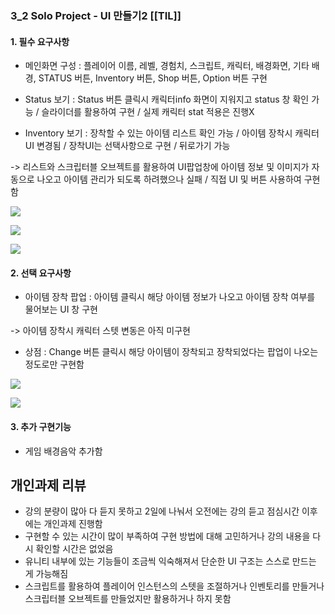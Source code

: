 ### 3_2 Solo Project - UI 만들기2 [[TIL]]

#### 1. 필수 요구사항

- 메인화면 구성 : 플레이어 이름, 레벨, 경험치, 스크립트, 캐릭터, 배경화면, 기타 배경, STATUS 버튼, Inventory 버튼, Shop 버튼, Option 버튼 구현
    
- Status 보기 : Status 버튼 클릭시 캐릭터info 화면이 지워지고 status 창 확인 가능 / 슬라이더를 활용하여 구현 / 실제 캐릭터 stat 적용은 진행X
    
- Inventory 보기 : 장착할 수 있는 아이템 리스트 확인 가능 / 아이템 장착시 캐릭터 UI 변경됨 / 장착UI는 선택사항으로 구현 / 뒤로가기 가능
    

-> 리스트와 스크립터블 오브젝트를 활용하여 UI팝업창에 아이템 정보 및 이미지가 자동으로 나오고 아이템 관리가 되도록 하려했으나 실패 / 직접 UI 및 버튼 사용하여 구현함

  

[![](https://blogger.googleusercontent.com/img/b/R29vZ2xl/AVvXsEgDczT9gHcT0dGS5KeWMBc3k19U7uXHMvNBRgP1cMcFdX_s6Ya25isoUAQxFh8VXuPHoBMQS8oGOpSYmSkGmFoCc_WMbNXNPquTlKmI-u6SeTlu6Z_9E0q9dLcHKQilzoRt3OwOOG33OQHrjB4eQPv52ESH53qxwgDBSA-WhT5-Rob_34twNyVGfQvHsbGT/s320/%EC%8A%A4%ED%81%AC%EB%A6%B0%EC%83%B7%202023-12-13%20214805.png)](https://www.blogger.com/blog/post/edit/3583706664799492072/5771308507532099270#)

  

[![](https://blogger.googleusercontent.com/img/b/R29vZ2xl/AVvXsEiJy-6gVa-Fkj2Rvee3BUWWejBrN96lO1hr9LXogxm844ZaZQbEoM8eZXhZOKzzdlctEbToXynK624Hb0YwHpbtQuxROqYpOO2VilV2yAONprUprnyjMTvmmrbcvYMXhLby6nGh06ydpC1tHso73T_EAG-bY2aJwk262uBDkIxHR_5mlDM8I45Crt5DSZDr/s320/%EC%8A%A4%ED%81%AC%EB%A6%B0%EC%83%B7%202023-12-13%20214810.png)](https://www.blogger.com/blog/post/edit/3583706664799492072/5771308507532099270#)

  

[![](https://blogger.googleusercontent.com/img/b/R29vZ2xl/AVvXsEjctKgtanWU6U0Q5zT4QeWerfErhL8P_2mW4AL96rIAcGgy0KKCRXwlBzi-k3YQ76mb5UB7JvNn2P8sZE-1EHj-NiLI0Q3BuFfEVK9ng2mLmCLFnXUx_2QTgwV4FcXxicT-FKPuY1x-9T5iR_tZIaQj4Z4QZhQL2OH9CRX-Drp4aS5dsg-aa77Y7n4ZooTc/s320/%EC%8A%A4%ED%81%AC%EB%A6%B0%EC%83%B7%202023-12-13%20214817.png)](https://www.blogger.com/blog/post/edit/3583706664799492072/5771308507532099270#)

  

  

#### [](https://www.blogger.com/blog/post/edit/3583706664799492072/5771308507532099270#)2. 선택 요구사항

- 아이템 장착 팝업 : 아이템 클릭시 해당 아이템 정보가 나오고 아이템 장착 여부를 물어보는 UI 창 구현

-> 아이템 장착시 캐릭터 스텟 변동은 아직 미구현

- 상점 : Change 버튼 클릭시 해당 아이템이 장착되고 장착되었다는 팝업이 나오는 정도로만 구현함

  

[![](https://blogger.googleusercontent.com/img/b/R29vZ2xl/AVvXsEg8VXX7fiWtwp3wlPRTbHYuIw2yy8eEZq1TBDjMSZYT302bq_TcBs1zKZm-FFv_3FmdMUiiy45y8l_sTYpsDiL-FKiJJRnOuyQ1L2HToTvRYwJnuo4CvP0LZlM_DFunQ-ftRCQ3MJZUQSEfjWqZRszfkN-bk8VQL2QXKbAO_w-j9vjAGMCh0IjZKUTTYpKo/s320/%EC%8A%A4%ED%81%AC%EB%A6%B0%EC%83%B7%202023-12-13%20214835.png)](https://www.blogger.com/blog/post/edit/3583706664799492072/5771308507532099270#)

  

[![](https://blogger.googleusercontent.com/img/b/R29vZ2xl/AVvXsEhf3ujspDjQjH7aQk_OvnC4QBRJJ3Q1VVY10suzwxfOfoIufw-cm_Z97PKIV6D8duq-Qs9RybchVB9anCo2DThmu_qXsRf-tZqngiTkQLDiYsrhryOxLAOKDg6K3z8yDiwao_LMQNgSi5rL7Mham7S-MlnnqR1RbJNewXdNWQ2Ng_OPjtoUNK2d2TKAgZRX/s320/%EC%8A%A4%ED%81%AC%EB%A6%B0%EC%83%B7%202023-12-13%20214840.png)](https://www.blogger.com/blog/post/edit/3583706664799492072/5771308507532099270#)

  
  

#### [](https://www.blogger.com/blog/post/edit/3583706664799492072/5771308507532099270#)3. 추가 구현기능

- 게임 배경음악 추가함

## [](https://www.blogger.com/blog/post/edit/3583706664799492072/5771308507532099270#)개인과제 리뷰

- 강의 분량이 많아 다 듣지 못하고 2일에 나눠서 오전에는 강의 듣고 점심시간 이후에는 개인과제 진행함
- 구현할 수 있는 시간이 많이 부족하여 구현 방법에 대해 고민하거나 강의 내용을 다시 확인할 시간은 없었음
- 유니티 내부에 있는 기능들이 조금씩 익숙해져서 단순한 UI 구조는 스스로 만드는 게 가능해짐
- 스크립트를 활용하여 플레이어 인스턴스의 스텟을 조절하거나 인벤토리를 만들거나 스크립터블 오브젝트를 만들었지만 활용하거나 하지 못함